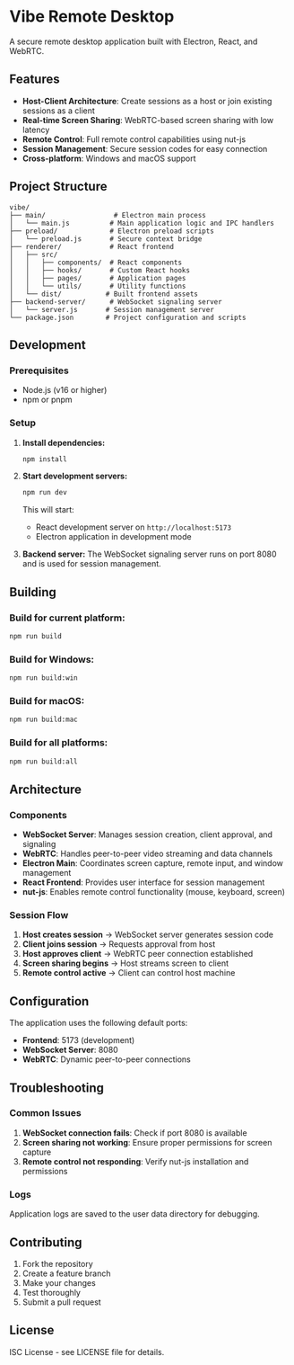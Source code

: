 # Vibe Remote Desktop

A secure remote desktop application built with Electron, React, and WebRTC.

## Features

- **Host-Client Architecture**: Create sessions as a host or join existing sessions as a client
- **Real-time Screen Sharing**: WebRTC-based screen sharing with low latency
- **Remote Control**: Full remote control capabilities using nut-js
- **Session Management**: Secure session codes for easy connection
- **Cross-platform**: Windows and macOS support

## Project Structure

```
vibe/
├── main/                 # Electron main process
│   └── main.js          # Main application logic and IPC handlers
├── preload/             # Electron preload scripts
│   └── preload.js       # Secure context bridge
├── renderer/            # React frontend
│   ├── src/
│   │   ├── components/  # React components
│   │   ├── hooks/       # Custom React hooks
│   │   ├── pages/       # Application pages
│   │   └── utils/       # Utility functions
│   └── dist/           # Built frontend assets
├── backend-server/      # WebSocket signaling server
│   └── server.js       # Session management server
└── package.json        # Project configuration and scripts
```

## Development

### Prerequisites

- Node.js (v16 or higher)
- npm or pnpm

### Setup

1. **Install dependencies:**
   ```bash
   npm install
   ```

2. **Start development servers:**
   ```bash
   npm run dev
   ```

   This will start:
   - React development server on `http://localhost:5173`
   - Electron application in development mode

3. **Backend server:**
   The WebSocket signaling server runs on port 8080 and is used for session management.

## Building

### Build for current platform:
```bash
npm run build
```

### Build for Windows:
```bash
npm run build:win
```

### Build for macOS:
```bash
npm run build:mac
```

### Build for all platforms:
```bash
npm run build:all
```

## Architecture

### Components

- **WebSocket Server**: Manages session creation, client approval, and signaling
- **WebRTC**: Handles peer-to-peer video streaming and data channels
- **Electron Main**: Coordinates screen capture, remote input, and window management
- **React Frontend**: Provides user interface for session management
- **nut-js**: Enables remote control functionality (mouse, keyboard, screen)

### Session Flow

1. **Host creates session** → WebSocket server generates session code
2. **Client joins session** → Requests approval from host
3. **Host approves client** → WebRTC peer connection established
4. **Screen sharing begins** → Host streams screen to client
5. **Remote control active** → Client can control host machine

## Configuration

The application uses the following default ports:
- **Frontend**: 5173 (development)
- **WebSocket Server**: 8080
- **WebRTC**: Dynamic peer-to-peer connections

## Troubleshooting

### Common Issues

1. **WebSocket connection fails**: Check if port 8080 is available
2. **Screen sharing not working**: Ensure proper permissions for screen capture
3. **Remote control not responding**: Verify nut-js installation and permissions

### Logs

Application logs are saved to the user data directory for debugging.

## Contributing

1. Fork the repository
2. Create a feature branch
3. Make your changes
4. Test thoroughly
5. Submit a pull request

## License

ISC License - see LICENSE file for details.
